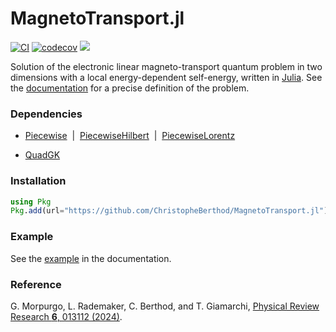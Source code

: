 # MagnetoTransport.jl

[![CI](https://github.com/ChristopheBerthod/MagnetoTransport.jl/actions/workflows/CI.yml/badge.svg)](https://github.com/ChristopheBerthod/MagnetoTransport.jl/actions/workflows/CI.yml)
[![codecov](https://codecov.io/gh/ChristopheBerthod/MagnetoTransport.jl/graph/badge.svg?token=cXaZZi9hdM)](https://codecov.io/gh/ChristopheBerthod/MagnetoTransport.jl)
[![](https://img.shields.io/badge/docs-dev-blue.svg)](https://ChristopheBerthod.github.io/MagnetoTransport.jl/dev)

Solution of the electronic linear magneto-transport quantum problem in two dimensions with a local energy-dependent self-energy, written in [Julia](https://julialang.org/). See the [documentation](https://ChristopheBerthod.github.io/MagnetoTransport.jl/dev) for a precise definition of the problem.

### Dependencies

- [Piecewise](https://github.com/ChristopheBerthod/Piecewise.jl)&nbsp;&nbsp;|&nbsp;&nbsp;[PiecewiseHilbert](https://github.com/ChristopheBerthod/Piecewise.jl)&nbsp;&nbsp;|&nbsp;&nbsp;[PiecewiseLorentz](https://github.com/ChristopheBerthod/Piecewise.jl)

- [QuadGK](https://github.com/JuliaMath/QuadGK.jl)

### Installation

```julia
using Pkg
Pkg.add(url="https://github.com/ChristopheBerthod/MagnetoTransport.jl")
```

### Example

See the [example](https://christopheberthod.github.io/MagnetoTransport.jl/dev/#Example) in the documentation.

### Reference

G. Morpurgo, L. Rademaker, C. Berthod, and T. Giamarchi, [Physical Review Research **6**, 013112 (2024)](https://doi.org/10.1103/PhysRevResearch.6.013112).
